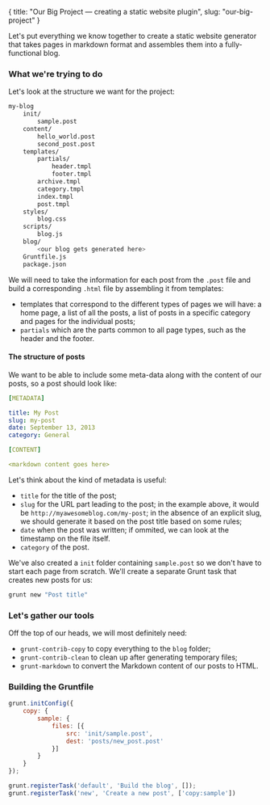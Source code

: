 {
  title: "Our Big Project &mdash; creating a static website plugin",
  slug: "our-big-project"
}

Let's put everything we know together to create a static website generator that takes pages in markdown format and assembles them into a fully-functional blog.

### What we're trying to do

Let's look at the structure we want for the project:

```bash
my-blog
	init/
		sample.post
	content/
		hello_world.post
		second_post.post
	templates/
		partials/
			header.tmpl
			footer.tmpl
		archive.tmpl
		category.tmpl
		index.tmpl
		post.tmpl
	styles/
		blog.css
	scripts/
		blog.js
	blog/
		<our blog gets generated here>
	Gruntfile.js
	package.json
```

We will need to take the information for each post from the `.post` file and build a corresponding `.html` file by assembling it from templates:

*  templates that correspond to the different types of pages we will have: a home page, a list of all the posts, a list of posts in a specific category and pages for the individual posts;
* `partials` which are the parts common to all page types, such as the header and the footer.

#### The structure of posts

We want to be able to include some meta-data along with the content of our posts, so a post should look like:

```yaml
[METADATA]

title: My Post
slug: my-post
date: September 13, 2013
category: General

[CONTENT]

<markdown content goes here>
```

Let's think about the kind of metadata is useful:

* `title` for the title of the post;
* `slug` for the URL part leading to the post; in the example above, it would be `http://myawesomeblog.com/my-post`; in the absence of an explicit slug, we should generate it based on the post title based on some rules;
* `date` when the post was written; if ommited, we can look at the timestamp on the file itself.
* `category` of the post.

We've also created a `init` folder containing `sample.post` so we don't have to start each page from scratch. We'll create a separate Grunt task that creates new posts for us:

```bash
grunt new "Post title"
```

### Let's gather our tools

Off the top of our heads, we will most definitely need:

* `grunt-contrib-copy` to copy everything to the `blog` folder;
* `grunt-contrib-clean` to clean up after generating temporary files;
* `grunt-markdown` to convert the Markdown content of our posts to HTML.


### Building the Gruntfile

```javascript
grunt.initConfig({
	copy: {
		sample: {
			files: [{
				src: 'init/sample.post',
				dest: 'posts/new_post.post'
			}]
		}
	}
});

grunt.registerTask('default', 'Build the blog', []);
grunt.registerTask('new', 'Create a new post', ['copy:sample'])
```
